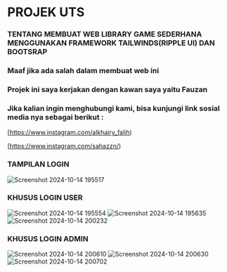 # PROJEK UTS
### TENTANG MEMBUAT WEB LIBRARY GAME SEDERHANA MENGGUNAKAN FRAMEWORK TAILWINDS(RIPPLE UI) DAN BOOTSRAP

### Maaf jika ada salah dalam membuat web ini
### Projek ini saya kerjakan dengan kawan saya yaitu Fauzan

### Jika kalian ingin menghubungi kami, bisa kunjungi link sosial media nya sebagai berikut :
[https://www.instagram.com/alkhairy_falih)

[https://www.instagram.com/sahazzn/)

### TAMPILAN LOGIN

![Screenshot 2024-10-14 195517](https://github.com/user-attachments/assets/f368840d-595b-4ac1-99d1-2b2c2eb6097f)

### KHUSUS LOGIN USER

![Screenshot 2024-10-14 195554](https://github.com/user-attachments/assets/ce30d6f0-6a84-4f65-919d-57abb7bb6927)
![Screenshot 2024-10-14 195635](https://github.com/user-attachments/assets/53845bf8-2817-4f33-b203-a90500ae79a4)
![Screenshot 2024-10-14 200232](https://github.com/user-attachments/assets/53125f36-3543-4f69-8570-97e017cb516b)

### KHUSUS LOGIN ADMIN

![Screenshot 2024-10-14 200610](https://github.com/user-attachments/assets/21a021f3-a978-489e-b0d4-005bcd8c98c4)
![Screenshot 2024-10-14 200630](https://github.com/user-attachments/assets/eaa4a4b5-48ab-412e-8425-798f4ed722a3)
![Screenshot 2024-10-14 200702](https://github.com/user-attachments/assets/5b709a1a-00af-485f-bc0b-7325c95d8331)
